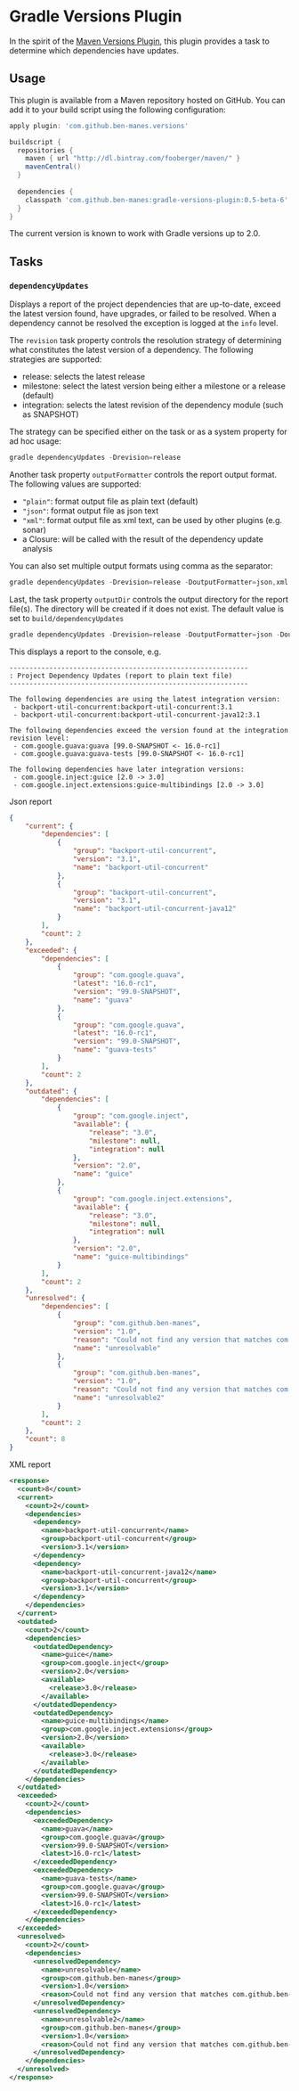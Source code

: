 # Gradle Versions Plugin

In the spirit of the [Maven Versions Plugin](http://mojo.codehaus.org/versions-maven-plugin/), 
this plugin provides a task to determine which dependencies have updates.

## Usage

This plugin is available from a Maven repository hosted on GitHub. You can add it to your build script using
the following configuration:

```groovy
apply plugin: 'com.github.ben-manes.versions'

buildscript {
  repositories {
    maven { url "http://dl.bintray.com/fooberger/maven/" }
    mavenCentral()
  }
  
  dependencies {
    classpath 'com.github.ben-manes:gradle-versions-plugin:0.5-beta-6'
  }
}
```
The current version is known to work with Gradle versions up to 2.0.

## Tasks

### `dependencyUpdates`

Displays a report of the project dependencies that are up-to-date, exceed the latest version found,
have upgrades, or failed to be resolved. When a dependency cannot be resolved the exception is
logged at the `info` level.

The `revision` task property controls the resolution strategy of determining what constitutes the
latest version of a dependency. The following strategies are supported:

  * release: selects the latest release
  * milestone: select the latest version being either a milestone or a release (default)
  * integration: selects the latest revision of the dependency module (such as SNAPSHOT)

The strategy can be specified either on the task or as a system property for ad hoc usage:

```groovy
gradle dependencyUpdates -Drevision=release
```

Another task property `outputFormatter` controls the report output format. The following values are supported:

  * `"plain"`: format output file as plain text (default)
  * `"json"`: format output file as json text
  * `"xml"`: format output file as xml text, can be used by other plugins (e.g. sonar)
  * a Closure: will be called with the result of the dependency update analysis

You can also set multiple output formats using comma as the separator:

```groovy
gradle dependencyUpdates -Drevision=release -DoutputFormatter=json,xml
```

Last, the task property `outputDir` controls the output directory for the report  file(s). The directory will be created if it does not exist.
The default value is set to `build/dependencyUpdates`

```groovy
gradle dependencyUpdates -Drevision=release -DoutputFormatter=json -DoutputDir=/any/path/with/permission
```

This displays a report to the console, e.g.

```
------------------------------------------------------------
: Project Dependency Updates (report to plain text file)
------------------------------------------------------------

The following dependencies are using the latest integration version:
 - backport-util-concurrent:backport-util-concurrent:3.1
 - backport-util-concurrent:backport-util-concurrent-java12:3.1

The following dependencies exceed the version found at the integration revision level:
 - com.google.guava:guava [99.0-SNAPSHOT <- 16.0-rc1]
 - com.google.guava:guava-tests [99.0-SNAPSHOT <- 16.0-rc1]

The following dependencies have later integration versions:
 - com.google.inject:guice [2.0 -> 3.0]
 - com.google.inject.extensions:guice-multibindings [2.0 -> 3.0]
```

Json report
```json
{
    "current": {
        "dependencies": [
            {
                "group": "backport-util-concurrent",
                "version": "3.1",
                "name": "backport-util-concurrent"
            },
            {
                "group": "backport-util-concurrent",
                "version": "3.1",
                "name": "backport-util-concurrent-java12"
            }
        ],
        "count": 2
    },
    "exceeded": {
        "dependencies": [
            {
                "group": "com.google.guava",
                "latest": "16.0-rc1",
                "version": "99.0-SNAPSHOT",
                "name": "guava"
            },
            {
                "group": "com.google.guava",
                "latest": "16.0-rc1",
                "version": "99.0-SNAPSHOT",
                "name": "guava-tests"
            }
        ],
        "count": 2
    },
    "outdated": {
        "dependencies": [
            {
                "group": "com.google.inject",
                "available": {
                    "release": "3.0",
                    "milestone": null,
                    "integration": null
                },
                "version": "2.0",
                "name": "guice"
            },
            {
                "group": "com.google.inject.extensions",
                "available": {
                    "release": "3.0",
                    "milestone": null,
                    "integration": null
                },
                "version": "2.0",
                "name": "guice-multibindings"
            }
        ],
        "count": 2
    },
    "unresolved": {
        "dependencies": [
            {
                "group": "com.github.ben-manes",
                "version": "1.0",
                "reason": "Could not find any version that matches com.github.ben-manes:unresolvable:latest.milestone.",
                "name": "unresolvable"
            },
            {
                "group": "com.github.ben-manes",
                "version": "1.0",
                "reason": "Could not find any version that matches com.github.ben-manes:unresolvable2:latest.milestone.",
                "name": "unresolvable2"
            }
        ],
        "count": 2
    },
    "count": 8
}
```

XML report
```xml
<response>
  <count>8</count>
  <current>
    <count>2</count>
    <dependencies>
      <dependency>
        <name>backport-util-concurrent</name>
        <group>backport-util-concurrent</group>
        <version>3.1</version>
      </dependency>
      <dependency>
        <name>backport-util-concurrent-java12</name>
        <group>backport-util-concurrent</group>
        <version>3.1</version>
      </dependency>
    </dependencies>
  </current>
  <outdated>
    <count>2</count>
    <dependencies>
      <outdatedDependency>
        <name>guice</name>
        <group>com.google.inject</group>
        <version>2.0</version>
        <available>
          <release>3.0</release>
        </available>
      </outdatedDependency>
      <outdatedDependency>
        <name>guice-multibindings</name>
        <group>com.google.inject.extensions</group>
        <version>2.0</version>
        <available>
          <release>3.0</release>
        </available>
      </outdatedDependency>
    </dependencies>
  </outdated>
  <exceeded>
    <count>2</count>
    <dependencies>
      <exceededDependency>
        <name>guava</name>
        <group>com.google.guava</group>
        <version>99.0-SNAPSHOT</version>
        <latest>16.0-rc1</latest>
      </exceededDependency>
      <exceededDependency>
        <name>guava-tests</name>
        <group>com.google.guava</group>
        <version>99.0-SNAPSHOT</version>
        <latest>16.0-rc1</latest>
      </exceededDependency>
    </dependencies>
  </exceeded>
  <unresolved>
    <count>2</count>
    <dependencies>
      <unresolvedDependency>
        <name>unresolvable</name>
        <group>com.github.ben-manes</group>
        <version>1.0</version>
        <reason>Could not find any version that matches com.github.ben-manes:unresolvable:latest.release.</reason>
      </unresolvedDependency>
      <unresolvedDependency>
        <name>unresolvable2</name>
        <group>com.github.ben-manes</group>
        <version>1.0</version>
        <reason>Could not find any version that matches com.github.ben-manes:unresolvable2:latest.release.</reason>
      </unresolvedDependency>
    </dependencies>
  </unresolved>
</response>
```


